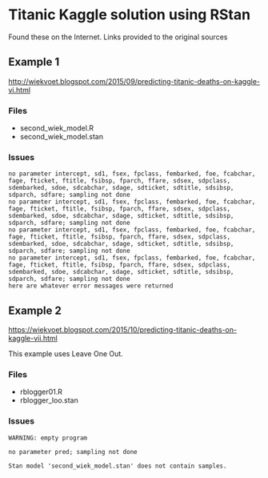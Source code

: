 
# Titanic Kaggle solution using RStan

Found these on the Internet.  Links provided to the original sources

## Example 1

http://wiekvoet.blogspot.com/2015/09/predicting-titanic-deaths-on-kaggle-vi.html

### Files

- second_wiek_model.R
- second_wiek_model.stan


### Issues

```
no parameter intercept, sd1, fsex, fpclass, fembarked, foe, fcabchar, fage, fticket, ftitle, fsibsp, fparch, ffare, sdsex, sdpclass, sdembarked, sdoe, sdcabchar, sdage, sdticket, sdtitle, sdsibsp, sdparch, sdfare; sampling not done
no parameter intercept, sd1, fsex, fpclass, fembarked, foe, fcabchar, fage, fticket, ftitle, fsibsp, fparch, ffare, sdsex, sdpclass, sdembarked, sdoe, sdcabchar, sdage, sdticket, sdtitle, sdsibsp, sdparch, sdfare; sampling not done
no parameter intercept, sd1, fsex, fpclass, fembarked, foe, fcabchar, fage, fticket, ftitle, fsibsp, fparch, ffare, sdsex, sdpclass, sdembarked, sdoe, sdcabchar, sdage, sdticket, sdtitle, sdsibsp, sdparch, sdfare; sampling not done
no parameter intercept, sd1, fsex, fpclass, fembarked, foe, fcabchar, fage, fticket, ftitle, fsibsp, fparch, ffare, sdsex, sdpclass, sdembarked, sdoe, sdcabchar, sdage, sdticket, sdtitle, sdsibsp, sdparch, sdfare; sampling not done
here are whatever error messages were returned
```

## Example 2

https://wiekvoet.blogspot.com/2015/10/predicting-titanic-deaths-on-kaggle-vii.html

This example uses Leave One Out.

### Files

- rblogger01.R
- rblogger_loo.stan

### Issues

```
WARNING: empty program

no parameter pred; sampling not done

Stan model 'second_wiek_model.stan' does not contain samples.
```
